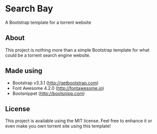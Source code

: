 # Search Bay
A Bootstrap template for a torrent website

## About
This project is nothing more than a simple Bootstrap template for what could be a torrent search engine website. 

## Made using
* Bootstrap v3.3.1 (http://getbootstrap.com)
* Font Awesome 4.2.0 (http://fontawesome.io)
* Bootsnippet (http://bootsnipp.com)

## License
This project is available using the MIT license. Feel free to enhance it or even make you own torrent site using this template!
